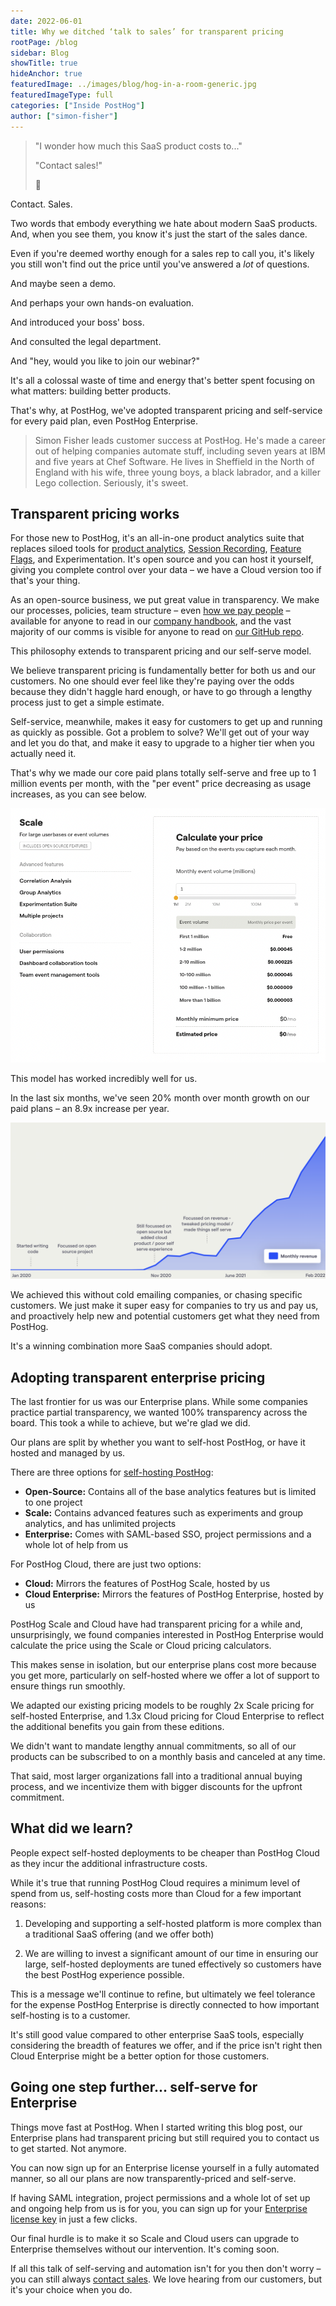 ```yaml
---
date: 2022-06-01
title: Why we ditched ‘talk to sales’ for transparent pricing
rootPage: /blog
sidebar: Blog
showTitle: true
hideAnchor: true
featuredImage: ../images/blog/hog-in-a-room-generic.jpg
featuredImageType: full
categories: ["Inside PostHog"]
author: ["simon-fisher"]
---
```


> "I wonder how much this SaaS product costs to..."
>
> "Contact sales!"
>
> 😤

Contact. Sales.

Two words that embody everything we hate about modern SaaS products. And, when you see them, you know it's just the start of the sales dance.

Even if you're deemed worthy enough for a sales rep to call you, it's likely you still won't find out the price until you've answered a _lot_ of questions.

And maybe seen a demo.

And perhaps your own hands-on evaluation.  

And introduced your boss' boss. 

And consulted the legal department.

And "hey, would you like to join our webinar?"

It's all a colossal waste of time and energy that's better spent focusing on what matters: building better products.

That's why, at PostHog, we've adopted transparent pricing and self-service for every paid plan, even PostHog Enterprise.

> Simon Fisher leads customer success at PostHog. He's made a career out of helping companies automate stuff, including seven years at IBM and five years at Chef Software. He lives in Sheffield in the North of England with his wife, three young boys, a black labrador, and a killer Lego collection. Seriously, it's sweet.

## Transparent pricing works

For those new to PostHog, it's an all-in-one product analytics suite that replaces siloed tools for [product analytics](/product#product-analytics), [Session Recording](/product/session-recording), [Feature Flags](/product/feature-flags), and Experimentation. It's open source and you can host it yourself, giving you complete control over your data – we have a Cloud version too if that's your thing. 

As an open-source business, we put great value in transparency. We make our processes, policies, team structure – even [how we pay people](/handbook/people/compensation) – available for anyone to read in our [company handbook](/handbook), and the vast majority of our comms is visible for anyone to read on [our GitHub repo](https://github.com/PostHog/posthog/issues).

This philosophy extends to transparent pricing and our self-serve model. 

We believe transparent pricing is fundamentally better for both us and our customers. No one should ever feel like they're paying over the odds because they didn't haggle hard enough, or have to go through a lengthy process just to get a simple estimate.

Self-service, meanwhile, makes it easy for customers to get up and running as quickly as possible. Got a problem to solve? We'll get out of your way and let you do that, and make it easy to upgrade to a higher tier when you actually need it.

That's why we made our core paid plans totally self-serve and free up to 1 million events per month, with the "per event" price decreasing as usage increases, as you can see below.

![PostHog pricing calc](../images/blog/enterprise-pricing-blog/pricing-calc.png)

This model has worked incredibly well for us. 

In the last six months, we've seen 20% month over month growth on our paid plans – an 8.9x increase per year. 

![PostHog's revenue going sharply up and to the right](../images/blog/pricing-lesson/revenue-pricing.png)

We achieved this without cold emailing companies, or chasing specific customers. We just make it super easy for companies to try us and pay us, and proactively help new and potential customers get what they need from PostHog.

It's a winning combination more SaaS companies should adopt.

## Adopting transparent enterprise pricing

The last frontier for us was our Enterprise plans. While some companies practice partial transparency, we wanted 100% transparency across the board. This took a while to achieve, but we're glad we did.

Our plans are split by whether you want to self-host PostHog, or have it hosted and managed by us.

There are three options for [self-hosting PostHog](/pricing):

- **Open-Source:** Contains all of the base analytics features but is limited to one project
- **Scale:** Contains advanced features such as experiments and group analytics, and has unlimited projects
- **Enterprise:** Comes with SAML-based SSO, project permissions and a whole lot of help from us

For PostHog Cloud, there are just two options:

- **Cloud:** Mirrors the features of PostHog Scale, hosted by us
- **Cloud Enterprise:** Mirrors the features of PostHog Enterprise, hosted by us

PostHog Scale and Cloud have had transparent pricing for a while and, unsurprisingly, we found companies interested in PostHog Enterprise would calculate the price using the Scale or Cloud pricing calculators. 

This makes sense in isolation, but our enterprise plans cost more because you get more, particularly on self-hosted where we offer a lot of support to ensure things run smoothly.

We adapted our existing pricing models to be roughly 2x Scale pricing for self-hosted Enterprise, and 1.3x Cloud pricing for Cloud Enterprise to reflect the additional benefits you gain from these editions.

We didn't want to mandate lengthy annual commitments, so all of our products can be subscribed to on a monthly basis and canceled at any time.

That said, most larger organizations fall into a traditional annual buying process, and we incentivize them with bigger discounts for the upfront commitment.

## What did we learn?

People expect self-hosted deployments to be cheaper than PostHog Cloud as they incur the additional infrastructure 
costs. 

While it's true that running PostHog Cloud requires a minimum level of spend from us, self-hosting costs more than Cloud for a few important reasons:

1. Developing and supporting a self-hosted platform is more complex than a traditional SaaS offering (and we offer both)

2. We are willing to invest a significant amount of our time in ensuring our large, self-hosted deployments are tuned effectively so customers have the best PostHog experience possible. 

This is a message we'll continue to refine, but ultimately we feel tolerance for the expense PostHog Enterprise is directly connected to how important self-hosting is to a customer. 

It's still good value compared to other enterprise SaaS tools, especially considering the breadth of features we offer, and if the price isn't right then Cloud Enterprise might be a better option for those customers.

## Going one step further... self-serve for Enterprise

Things move fast at PostHog. When I started writing this blog post, our Enterprise plans had transparent pricing but still required you to contact us to get started. Not anymore.

You can now sign up for an Enterprise license yourself in a fully automated manner, so all our plans are now transparently-priced and self-serve.

If having SAML integration, project permissions and a whole lot of set up and ongoing help from us is for you, you can sign up for your [Enterprise license key](https://license.posthog.com/?price_id=price_1L1AeWEuIatRXSdzj0Y5ioOU) in just a few clicks.

Our final hurdle is to make it so Scale and Cloud users can upgrade to Enterprise themselves without our intervention. It's coming soon.

If all this talk of self-serving and automation isn't for you then don't worry – you can still always [contact sales](/signup/self-host/get-in-touch?plan=enterprise&demo=enterprise#contact). We love hearing from our customers, but it's your choice when you do.
